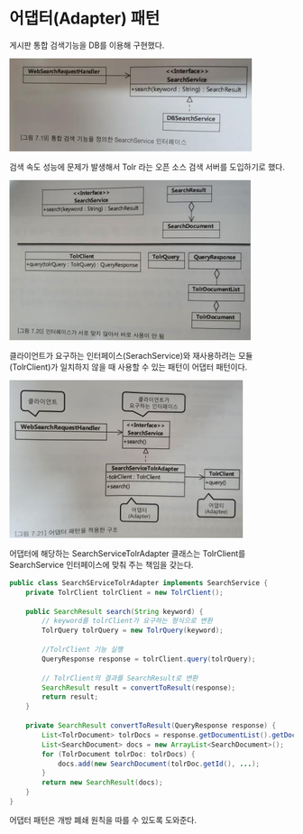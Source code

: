 # 어댑터\(Adapter\) 패턴

게시판 통합 검색기능을 DB를 이용해 구현했다.

![](../../../.gitbook/assets/image%20%2849%29.png)

검색 속도 성능에 문제가 발생해서 Tolr 라는 오픈 소스 검색 서버를 도입하기로 했다.

![](../../../.gitbook/assets/image%20%2843%29.png)

클라이언트가 요구하는 인터페이스\(SerachService\)와 재사용하려는 모듈\(TolrClient\)가 일치하지 않을 때 사용할 수 있는 패턴이 어댑터 패턴이다.

 

![](../../../.gitbook/assets/image%20%2847%29.png)

어댑터에 해당하는 SearchServiceTolrAdapter 클래스는 TolrClient를 SearchService 인터페이스에 맞춰 주는 책임을 갖는다.

```java
public class SearchSErviceTolrAdapter implements SearchService {
    private TolrClient tolrClient = new TolrClient();
    
    public SearchResult search(String keyword) {
        // keyword를 tolrClient가 요구하는 형식으로 변환
        TolrQuery tolrQuery = new TolrQuery(keyword);
        
        //TolrClient 기능 실행
        QueryResponse response = tolrClient.query(tolrQuery);

        // TolrClient의 결과를 SearchResult로 변환    
        SearchResult result = convertToResult(response);
        return result;
    }
    
    private SearchResult convertToResult(QueryResponse response) {
        List<TolrDocument> tolrDocs = response.getDocumentList().getDocuments();
        List<SearchDocument> docs = new ArrayList<SearchDocument>();
        for (TolrDocument tolrDoc: tolrDocs) {
            docs.add(new SearchDocument(tolrDoc.getId(), ...);
        }
        return new SearchResult(docs);
    }
}
```

어댑터 패턴은 개방 폐쇄 원칙을 따를 수 있도록 도와준다.

